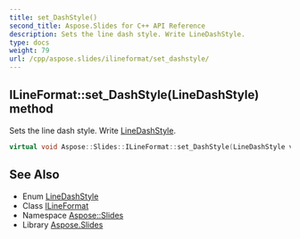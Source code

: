 ```yaml
---
title: set_DashStyle()
second_title: Aspose.Slides for C++ API Reference
description: Sets the line dash style. Write LineDashStyle.
type: docs
weight: 79
url: /cpp/aspose.slides/ilineformat/set_dashstyle/
---
```

## ILineFormat::set_DashStyle(LineDashStyle) method


Sets the line dash style. Write [LineDashStyle](../../linedashstyle/).

```cpp
virtual void Aspose::Slides::ILineFormat::set_DashStyle(LineDashStyle value)=0
```

## See Also

* Enum [LineDashStyle](../linedashstyle/)
* Class [ILineFormat](./)
* Namespace [Aspose::Slides](../)
* Library [Aspose.Slides](../../)